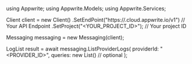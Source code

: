 using Appwrite;
using Appwrite.Models;
using Appwrite.Services;

Client client = new Client()
    .SetEndPoint("https://<REGION>.cloud.appwrite.io/v1") // Your API Endpoint
    .SetProject("<YOUR_PROJECT_ID>"); // Your project ID

Messaging messaging = new Messaging(client);

LogList result = await messaging.ListProviderLogs(
    providerId: "<PROVIDER_ID>",
    queries: new List<string>() // optional
);
